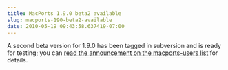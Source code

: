 ```yaml
---
title: MacPorts 1.9.0 beta2 available
slug: macports-190-beta2-available
date: 2010-05-19 09:43:58.637419-07:00
---
```


A second beta version for 1.9.0 has been tagged in subversion and is ready for testing; you can [read the announcement on the macports-users list](https://lists.macosforge.org/pipermail/macports-users/2010-May/020206.html) for details.
